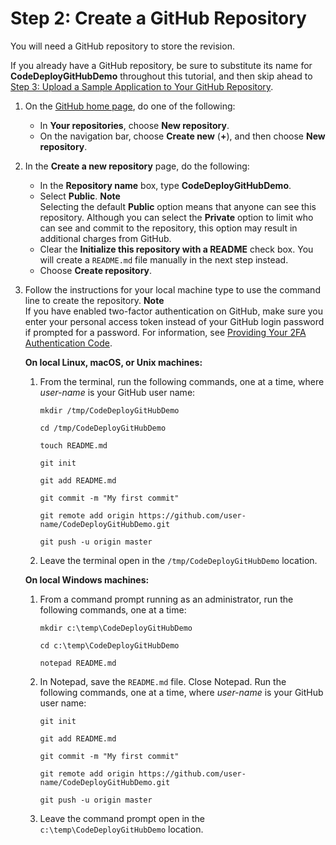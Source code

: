 # Step 2: Create a GitHub Repository<a name="tutorials-github-create-github-repository"></a>

You will need a GitHub repository to store the revision\.

If you already have a GitHub repository, be sure to substitute its name for **CodeDeployGitHubDemo** throughout this tutorial, and then skip ahead to [Step 3: Upload a Sample Application to Your GitHub Repository](tutorials-github-upload-sample-revision.md)\. 

1. On the [GitHub home page](https://github.com/dashboard), do one of the following:
   + In **Your repositories**, choose **New repository**\.
   + On the navigation bar, choose **Create new** \(**\+**\), and then choose **New repository**\.

1. In the **Create a new repository** page, do the following:
   + In the **Repository name** box, type **CodeDeployGitHubDemo**\.
   + Select **Public**\.
**Note**  
Selecting the default **Public** option means that anyone can see this repository\. Although you can select the **Private** option to limit who can see and commit to the repository, this option may result in additional charges from GitHub\.
   + Clear the **Initialize this repository with a README** check box\. You will create a `README.md` file manually in the next step instead\.
   + Choose **Create repository**\.

1. Follow the instructions for your local machine type to use the command line to create the repository\.
**Note**  
If you have enabled two\-factor authentication on GitHub, make sure you enter your personal access token instead of your GitHub login password if prompted for a password\. For information, see [Providing Your 2FA Authentication Code](https://help.github.com/articles/providing-your-2fa-authentication-code/)\.

   **On local Linux, macOS, or Unix machines:**

   1. From the terminal, run the following commands, one at a time, where *user\-name* is your GitHub user name:

      ```
      mkdir /tmp/CodeDeployGitHubDemo
      ```

      ```
      cd /tmp/CodeDeployGitHubDemo
      ```

      ```
      touch README.md
      ```

      ```
      git init
      ```

      ```
      git add README.md
      ```

      ```
      git commit -m "My first commit"
      ```

      ```
      git remote add origin https://github.com/user-name/CodeDeployGitHubDemo.git
      ```

      ```
      git push -u origin master
      ```

   1. Leave the terminal open in the `/tmp/CodeDeployGitHubDemo` location\.

   **On local Windows machines:**

   1. From a command prompt running as an administrator, run the following commands, one at a time:

      ```
      mkdir c:\temp\CodeDeployGitHubDemo
      ```

      ```
      cd c:\temp\CodeDeployGitHubDemo
      ```

      ```
      notepad README.md
      ```

   1. In Notepad, save the `README.md` file\. Close Notepad\. Run the following commands, one at a time, where *user\-name* is your GitHub user name:

      ```
      git init
      ```

      ```
      git add README.md
      ```

      ```
      git commit -m "My first commit"
      ```

      ```
      git remote add origin https://github.com/user-name/CodeDeployGitHubDemo.git
      ```

      ```
      git push -u origin master
      ```

   1. Leave the command prompt open in the `c:\temp\CodeDeployGitHubDemo` location\.